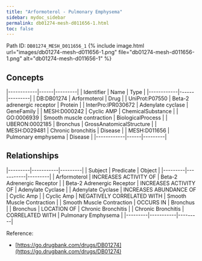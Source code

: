 ```yaml
---
title: "Arformoterol - Pulmonary Emphysema"
sidebar: mydoc_sidebar
permalink: db01274-mesh-d011656-1.html
toc: false 
---
```



Path ID: `DB01274_MESH_D011656_1`
{% include image.html url="images/db01274-mesh-d011656-1.png" file="db01274-mesh-d011656-1.png" alt="db01274-mesh-d011656-1" %}

## Concepts

|------------|------|---------|
| Identifier | Name | Type    |
|------------|------|---------|
| DB:DB01274 | Arformoterol | Drug |
| UniProt:P07550 | Beta-2 adrenergic receptor | Protein |
| InterPro:IPR030672 | Adenylate cyclase | GeneFamily |
| MESH:D000242 | Cyclic AMP | ChemicalSubstance |
| GO:0006939 | Smooth muscle contraction | BiologicalProcess |
| UBERON:0002185 | Bronchus | GrossAnatomicalStructure |
| MESH:D029481 | Chronic bronchitis | Disease |
| MESH:D011656 | Pulmonary emphysema | Disease |
|------------|------|---------|

## Relationships

|---------|-----------|---------|
| Subject | Predicate | Object  |
|---------|-----------|---------|
| Arformoterol | INCREASES ACTIVITY OF | Beta-2 Adrenergic Receptor |
| Beta-2 Adrenergic Receptor | INCREASES ACTIVITY OF | Adenylate Cyclase |
| Adenylate Cyclase | INCREASES ABUNDANCE OF | Cyclic Amp |
| Cyclic Amp | NEGATIVELY CORRELATED WITH | Smooth Muscle Contraction |
| Smooth Muscle Contraction | OCCURS IN | Bronchus |
| Bronchus | LOCATION OF | Chronic Bronchitis |
| Chronic Bronchitis | CORRELATED WITH | Pulmonary Emphysema |
|---------|-----------|---------|

Reference: 
  - [https://go.drugbank.com/drugs/DB01274](https://go.drugbank.com/drugs/DB01274)
